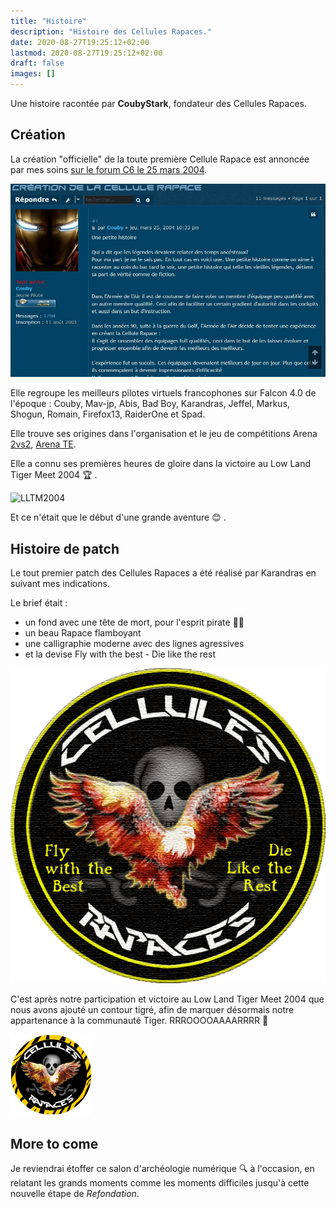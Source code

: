 ```yaml
---
title: "Histoire"
description: "Histoire des Cellules Rapaces."
date: 2020-08-27T19:25:12+02:00
lastmod: 2020-08-27T19:25:12+02:00
draft: false
images: []
---
```


Une histoire racontée par **CoubyStark**, fondateur des Cellules Rapaces.

## Création

La création "officielle" de la toute première Cellule Rapace est annoncée par mes soins [sur le forum C6 le 25 mars 2004](http://www.checksix-forums.com/viewtopic.php?f=266&t=88843).

![Annonce création sur C6](creation_annonce_C6.jpg)

Elle regroupe les meilleurs pilotes virtuels francophones sur Falcon 4.0 de l'époque : Couby, Mav-jp, Abis, Bad Boy, Karandras, Jeffel, Markus, Shogun, Romain, Firefox13, RaiderOne et Spad.

Elle trouve ses origines dans l'organisation et le jeu de compétitions Arena [2vs2](http://www.checksix-forums.com/viewtopic.php?f=266&t=87201), [Arena TE](http://www.checksix-forums.com/viewtopic.php?f=266&t=88169).

Elle a connu ses premières heures de gloire dans la victoire au Low Land Tiger Meet 2004 🏆 .

![LLTM2004](https://lh3.googleusercontent.com/pw/AM-JKLXxAxYAytUWjtlCXcJ2yh_YLHjR3XjPXJzWzhzqwuNWShYy52hI35x2rJbcXy5fjrshaeFhV8KQDB6PGPEBS2IHtedIKSHZ86PGc8FdKgTzQ5w8nlWd6fAaMIZhjx8XZPQaw8VJt6oeZXZNYAM7PkUT6w=w664-h956-no?authuser=0)

Et ce n'était que le début d'une grande aventure 😊 .


## Histoire de patch

Le tout premier patch des Cellules Rapaces a été réalisé par Karandras en suivant mes indications.

Le brief était :
- un fond avec une tête de mort, pour l'esprit pirate 🏴‍☠️
- un beau Rapace flamboyant
- une calligraphie moderne avec des lignes agressives
- et la devise Fly with the best - Die like the rest

![Rapace_patch_2004](Rapace_patch_2004.png)

C'est après notre participation et victoire au Low Land Tiger Meet 2004 que nous avons ajouté un contour tigré, afin de marquer désormais notre appartenance à la communauté Tiger.
RRROOOOAAAARRRR 🐯

![Rapace_patch_tiger_2005](Rapace_patch_tiger_2005.png)


## More to come

Je reviendrai étoffer ce salon d'archéologie numérique 🔍 à l'occasion, en relatant les grands moments comme les moments difficiles jusqu'à cette nouvelle étape de *Refondation*.
